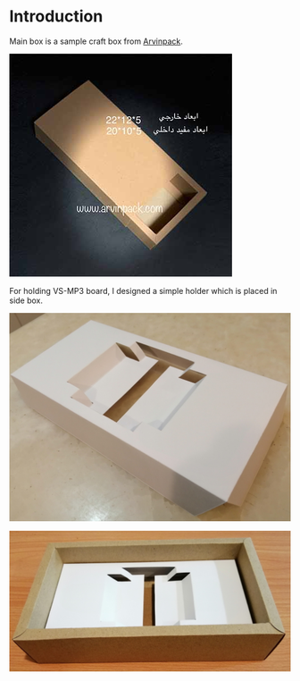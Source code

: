 # Introduction

Main box is a sample craft box from [Arvinpack](https://www.arvinpack.com/product/craft-prepared-box-keshoyi/).

![image-4](images/image-4.jpg)

For holding VS-MP3 board, I designed a simple holder which is placed in side box. 

![holder-1](images/holder-1.jpg)

![image-3](images/image-3.jpg)
